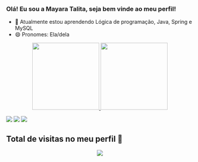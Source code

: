 ### Olá! Eu sou a Mayara Talita, seja bem vinde ao meu perfil!



- 🌱 Atualmente estou aprendendo Lógica de programação, Java, Spring e MySQL
- 😄 Pronomes: Ela/dela



<div align="center">
  <a href="https://github.com/mayaratlt">
  <img height="180em" src="https://github-readme-stats.vercel.app/api?username=mayaratlt&show_icons=true&theme=tokyonight&include_all_commits=true&count_private=true"/>
  <img height="180em" src="https://github-readme-stats.vercel.app/api/top-langs/?username=mayaratlt&layout=compact&langs_count=7&theme=tokyonight"/>
</div>

   
  <div>
    
  <a href="https://www.instagram.com/mayaratalyta/" target="_blank"><img src="https://img.shields.io/badge/-Instagram-%23E4405F?style=for-the-badge&logo=instagram&logoColor=white" target="_blank"></a>
 	<a href = "mailto:mayaratlt23@gmail.com"><img src="https://img.shields.io/badge/Gmail-D14836?style=for-the-badge&logo=gmail&logoColor=white" target="_blank"></a>
  <a href="https://www.linkedin.com/in/mayaraalmeida24/" target="_blank"><img src="https://img.shields.io/badge/-LinkedIn-%230077B5?style=for-the-badge&logo=linkedin&logoColor=white" target="_blank"></a> 
    
   
 
  </div>
  
   ## Total de visitas no meu perfil :sunflower: <br>
 <p align="center"> 
   <img alingn="center" src="https://profile-counter.glitch.me/mayaratlt/count.svg" />
 </p>

</p>


  

